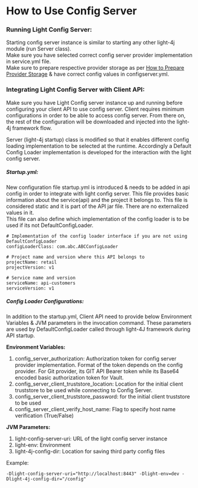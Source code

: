 How to Use Config Server
========================
### Running Light Config Server:

Starting config server instance is similar to starting any other light-4j module (run Server class).   
Make sure you have selected correct config server provider implementation in service.yml file.  
Make sure to prepare respective provider storage as per [How to Prepare Provider Storage](docs/PROVIDERS.md) & have
correct config values in configserver.yml.

### Integrating Light Config Server with Client API:

Make sure you have Light Config server instance up and running before configuring your client API to use config server.
Client requires minimum configurations in order to be able to access config server. From there on, the rest of the
configuration will be downloaded and injected into the light-4j framework flow.

Server (light-4j startup) class is modified so that it enables different config loading implementation to be selected at
the runtime. Accordingly a Default Config Loader implementation is developed for the interaction with the light config
server.

##### Startup.yml:

New configuration file startup.yml is introduced & needs to be added in api config in order to integrate with light
config server. This file provides basic information about the service(api) and the project it belongs to. This file is
considered static and it is part of the API jar file. There are no externalized values in it.   
This file can also define which implementation of the config loader is to be used if its not DefaultConfigLoader.

```
# Implementation of the config loader interface if you are not using DefaultConfigLoader
configLoaderClass: com.abc.ABCConfigLoader

# Project name and version where this API belongs to
projectName: retail
projectVersion: v1

# Service name and version
serviceName: api-customers
serviceVersion: v1
```
        

##### Config Loader Configurations:
 
 In addition to the startup.yml, Client API need to provide below Environment Variables & JVM parameters in the
 invocation command. These parameters are used by DefaultConfigLoader called through light-4J framework during API
 startup.

**Environment Variables:**
1. config_server_authorization: Authorization token for config server provider implementation. Format of the token 
   depends on the config provider. For Git provider, its GIT API Bearer token while its Base64 encoded basic
   authorization token for Vault.
2. config_server_client_truststore_location: Location for the initial client truststore to be used while connecting to
   Config Server.
3. config_server_client_truststore_password: for the initial client truststore to be used
4. config_server_client_verify_host_name: Flag to specify host name verification (True/False)

**JVM Parameters:**
1. light-config-server-uri: URL of the light config server instance
2. light-env: Environment
3. light-4j-config-dir: Location for saving third party config files

 Example:  
 ```
 -Dlight-config-server-uri="http://localhost:8443" -Dlight-env=dev -Dlight-4j-config-dir="/config" 
 ```


